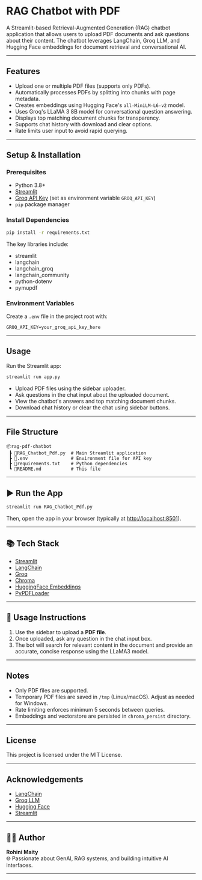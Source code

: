 
# RAG Chatbot with PDF

A Streamlit-based Retrieval-Augmented Generation (RAG) chatbot application that allows users to upload PDF documents and ask questions about their content. The chatbot leverages LangChain, Groq LLM, and Hugging Face embeddings for document retrieval and conversational AI.

---

## Features

- Upload one or multiple PDF files (supports only PDFs).
- Automatically processes PDFs by splitting into chunks with page metadata.
- Creates embeddings using Hugging Face's `all-MiniLM-L6-v2` model.
- Uses Groq's LLaMA 3 8B model for conversational question answering.
- Displays top matching document chunks for transparency.
- Supports chat history with download and clear options.
- Rate limits user input to avoid rapid querying.

---

## Setup & Installation

### Prerequisites

- Python 3.8+
- [Streamlit](https://streamlit.io/)
- [Groq API Key](https://www.groq.com/) (set as environment variable `GROQ_API_KEY`)
- `pip` package manager

### Install Dependencies

```bash
pip install -r requirements.txt
```

The key libraries include:

- streamlit
- langchain
- langchain_groq
- langchain_community
- python-dotenv
- pymupdf

### Environment Variables

Create a `.env` file in the project root with:

```env
GROQ_API_KEY=your_groq_api_key_here
```

---

## Usage

Run the Streamlit app:

```bash
streamlit run app.py
```

- Upload PDF files using the sidebar uploader.
- Ask questions in the chat input about the uploaded document.
- View the chatbot's answers and top matching document chunks.
- Download chat history or clear the chat using sidebar buttons.

---

## File Structure

```
📦rag-pdf-chatbot
 ┣ 📜RAG_Chatbot_Pdf.py  # Main Streamlit application
 ┣ 📜.env                # Environment file for API key
 ┣ 📜requirements.txt    # Python dependencies
 ┗ 📜README.md           # This file
```
---

## ▶️ Run the App

```bash
streamlit run RAG_Chatbot_Pdf.py
```

Then, open the app in your browser (typically at [http://localhost:8501](http://localhost:8501)).

---

## 📚 Tech Stack

- [Streamlit](https://streamlit.io/)
- [LangChain](https://www.langchain.com/)
- [Groq](https://groq.com/)
- [Chroma](https://www.trychroma.com/)
- [HuggingFace Embeddings](https://huggingface.co/sentence-transformers/all-MiniLM-L6-v2)
- [PyPDFLoader](https://python.langchain.com/docs/modules/data_connection/document_loaders/pdf)

---

## 📝 Usage Instructions

1. Use the sidebar to upload a **PDF file**.
2. Once uploaded, ask any question in the chat input box.
3. The bot will search for relevant content in the document and provide an accurate, concise response using the LLaMA3 model.

---

## Notes

- Only PDF files are supported.
- Temporary PDF files are saved in `/tmp` (Linux/macOS). Adjust as needed for Windows.
- Rate limiting enforces minimum 5 seconds between queries.
- Embeddings and vectorstore are persisted in `chroma_persist` directory.

---

## License

This project is licensed under the MIT License.

---

## Acknowledgements

- [LangChain](https://langchain.com/)
- [Groq LLM](https://www.groq.com/)
- [Hugging Face](https://huggingface.co/)
- [Streamlit](https://streamlit.io/)

---

## 🙋‍♀️ Author

**Rohini Maity**  
🌐 Passionate about GenAI, RAG systems, and building intuitive AI interfaces.

---
